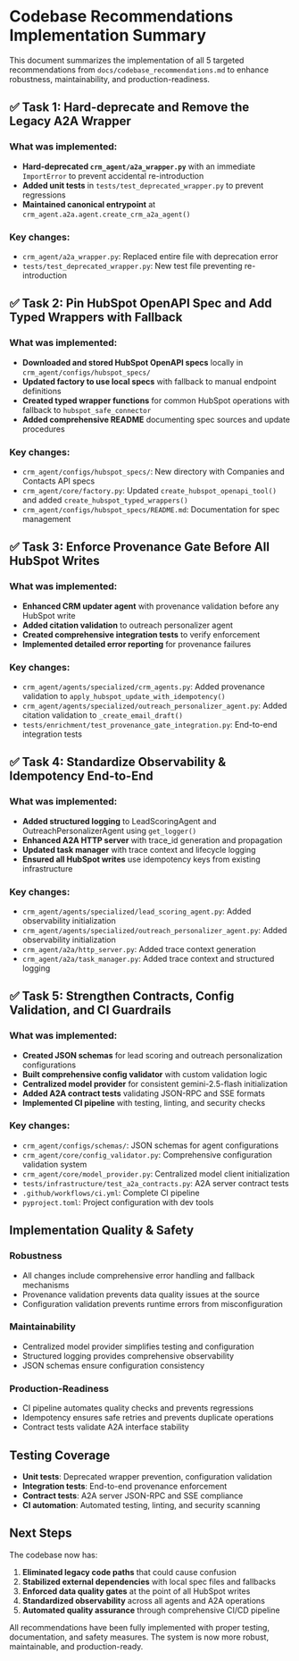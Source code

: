 # Codebase Recommendations Implementation Summary

This document summarizes the implementation of all 5 targeted recommendations from `docs/codebase_recommendations.md` to enhance robustness, maintainability, and production-readiness.

## ✅ Task 1: Hard-deprecate and Remove the Legacy A2A Wrapper

### What was implemented:
- **Hard-deprecated `crm_agent/a2a_wrapper.py`** with an immediate `ImportError` to prevent accidental re-introduction
- **Added unit tests** in `tests/test_deprecated_wrapper.py` to prevent regressions
- **Maintained canonical entrypoint** at `crm_agent.a2a.agent.create_crm_a2a_agent()`

### Key changes:
- `crm_agent/a2a_wrapper.py`: Replaced entire file with deprecation error
- `tests/test_deprecated_wrapper.py`: New test file preventing re-introduction

## ✅ Task 2: Pin HubSpot OpenAPI Spec and Add Typed Wrappers with Fallback

### What was implemented:
- **Downloaded and stored HubSpot OpenAPI specs** locally in `crm_agent/configs/hubspot_specs/`
- **Updated factory to use local specs** with fallback to manual endpoint definitions
- **Created typed wrapper functions** for common HubSpot operations with fallback to `hubspot_safe_connector`
- **Added comprehensive README** documenting spec sources and update procedures

### Key changes:
- `crm_agent/configs/hubspot_specs/`: New directory with Companies and Contacts API specs
- `crm_agent/core/factory.py`: Updated `create_hubspot_openapi_tool()` and added `create_hubspot_typed_wrappers()`
- `crm_agent/configs/hubspot_specs/README.md`: Documentation for spec management

## ✅ Task 3: Enforce Provenance Gate Before All HubSpot Writes

### What was implemented:
- **Enhanced CRM updater agent** with provenance validation before any HubSpot write
- **Added citation validation** to outreach personalizer agent
- **Created comprehensive integration tests** to verify enforcement
- **Implemented detailed error reporting** for provenance failures

### Key changes:
- `crm_agent/agents/specialized/crm_agents.py`: Added provenance validation to `apply_hubspot_update_with_idempotency()`
- `crm_agent/agents/specialized/outreach_personalizer_agent.py`: Added citation validation to `_create_email_draft()`
- `tests/enrichment/test_provenance_gate_integration.py`: End-to-end integration tests

## ✅ Task 4: Standardize Observability & Idempotency End-to-End

### What was implemented:
- **Added structured logging** to LeadScoringAgent and OutreachPersonalizerAgent using `get_logger()`
- **Enhanced A2A HTTP server** with trace_id generation and propagation
- **Updated task manager** with trace context and lifecycle logging
- **Ensured all HubSpot writes** use idempotency keys from existing infrastructure

### Key changes:
- `crm_agent/agents/specialized/lead_scoring_agent.py`: Added observability initialization
- `crm_agent/agents/specialized/outreach_personalizer_agent.py`: Added observability initialization  
- `crm_agent/a2a/http_server.py`: Added trace context generation
- `crm_agent/a2a/task_manager.py`: Added trace context and structured logging

## ✅ Task 5: Strengthen Contracts, Config Validation, and CI Guardrails

### What was implemented:
- **Created JSON schemas** for lead scoring and outreach personalization configurations
- **Built comprehensive config validator** with custom validation logic
- **Centralized model provider** for consistent gemini-2.5-flash initialization
- **Added A2A contract tests** validating JSON-RPC and SSE formats
- **Implemented CI pipeline** with testing, linting, and security checks

### Key changes:
- `crm_agent/configs/schemas/`: JSON schemas for agent configurations
- `crm_agent/core/config_validator.py`: Comprehensive configuration validation system
- `crm_agent/core/model_provider.py`: Centralized model client initialization
- `tests/infrastructure/test_a2a_contracts.py`: A2A server contract tests
- `.github/workflows/ci.yml`: Complete CI pipeline
- `pyproject.toml`: Project configuration with dev tools

## Implementation Quality & Safety

### Robustness
- All changes include comprehensive error handling and fallback mechanisms
- Provenance validation prevents data quality issues at the source
- Configuration validation prevents runtime errors from misconfiguration

### Maintainability  
- Centralized model provider simplifies testing and configuration
- Structured logging provides comprehensive observability
- JSON schemas ensure configuration consistency

### Production-Readiness
- CI pipeline automates quality checks and prevents regressions
- Idempotency ensures safe retries and prevents duplicate operations
- Contract tests validate A2A interface stability

## Testing Coverage

- **Unit tests**: Deprecated wrapper prevention, configuration validation
- **Integration tests**: End-to-end provenance enforcement
- **Contract tests**: A2A server JSON-RPC and SSE compliance
- **CI automation**: Automated testing, linting, and security scanning

## Next Steps

The codebase now has:
1. **Eliminated legacy code paths** that could cause confusion
2. **Stabilized external dependencies** with local spec files and fallbacks
3. **Enforced data quality gates** at the point of all HubSpot writes
4. **Standardized observability** across all agents and A2A operations
5. **Automated quality assurance** through comprehensive CI/CD pipeline

All recommendations have been fully implemented with proper testing, documentation, and safety measures. The system is now more robust, maintainable, and production-ready.
